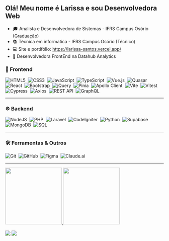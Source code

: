 ## Olá! Meu nome é Larissa e sou Desenvolvedora Web

* :mortar_board: Analista e Desenvolvedora de Sistemas - IFRS Campus Osório (Graduação)
* :books: Técnica em informatica - IFRS Campus Osório (Técnico)
* :computer: Site e portifólio: https://larissa-santos.vercel.app/
* :briefcase: Desenvolvedora FrontEnd na Datahub Analytics
### 🎨 Frontend
 <div style="display: inline_block">

![HTML5](https://img.shields.io/badge/html5-%23E34F26.svg?style=for-the-badge&logo=html5&logoColor=white)&nbsp; 
![CSS3](https://img.shields.io/badge/css3-%231572B6.svg?style=for-the-badge&logo=css3&logoColor=white)&nbsp;
![JavaScript](https://img.shields.io/badge/javascript-%23F7DF1E.svg?style=for-the-badge&logo=javascript&logoColor=black)&nbsp;
![TypeScript](https://img.shields.io/badge/typescript-%233178C6.svg?style=for-the-badge&logo=typescript&logoColor=white)&nbsp;
![Vue.js](https://img.shields.io/badge/vuejs-%2335495e.svg?style=for-the-badge&logo=vuedotjs&logoColor=%234FC08D)&nbsp;
![Quasar](https://img.shields.io/badge/Quasar-%2312B5EA.svg?style=for-the-badge&logo=quasar&logoColor=white)&nbsp;
![React](https://img.shields.io/badge/react-%2320232a.svg?style=for-the-badge&logo=react&logoColor=%2361DAFB)&nbsp;
![Bootstrap](https://img.shields.io/badge/bootstrap-%23563D7C.svg?style=for-the-badge&logo=bootstrap&logoColor=white)&nbsp;
![jQuery](https://img.shields.io/badge/jquery-%230769AD.svg?style=for-the-badge&logo=jquery&logoColor=white)&nbsp;
![Pinia](https://img.shields.io/badge/Pinia-%23FFD859.svg?style=for-the-badge&logo=pinia&logoColor=black)&nbsp;
![Apollo Client](https://img.shields.io/badge/Apollo%20Client-311C87.svg?style=for-the-badge&logo=apollographql&logoColor=white)&nbsp;
![Vite](https://img.shields.io/badge/vite-%23646CFF.svg?style=for-the-badge&logo=vite&logoColor=white)&nbsp;
![Vitest](https://img.shields.io/badge/vitest-%236E9F18.svg?style=for-the-badge&logo=vitest&logoColor=white)&nbsp;
![Cypress](https://img.shields.io/badge/cypress-%23000000.svg?style=for-the-badge&logo=cypress&logoColor=white)&nbsp;
![Axios](https://img.shields.io/badge/Axios-5A29E4.svg?style=for-the-badge&logo=axios&logoColor=white)&nbsp;
![REST API](https://img.shields.io/badge/REST-02569B.svg?style=for-the-badge&logo=rest&logoColor=white)&nbsp;
![GraphQL](https://img.shields.io/badge/GraphQL-E10098.svg?style=for-the-badge&logo=graphql&logoColor=white)&nbsp;


 </div><hr>

### ⚙️ Backend
 <div style="display: inline_block">

![NodeJS](https://img.shields.io/badge/node.js-339933.svg?style=for-the-badge&logo=node.js&logoColor=white)&nbsp;
![PHP](https://img.shields.io/badge/php-%23777BB4.svg?style=for-the-badge&logo=php&logoColor=white)&nbsp;
![Laravel](https://img.shields.io/badge/laravel-%23FF2D20.svg?style=for-the-badge&logo=laravel&logoColor=white)&nbsp;
![CodeIgniter](https://img.shields.io/badge/codeigniter-%23EE4623.svg?style=for-the-badge&logo=codeigniter&logoColor=white)&nbsp;
![Python](https://img.shields.io/badge/python-%233776AB.svg?style=for-the-badge&logo=python&logoColor=white)&nbsp;
![Supabase](https://img.shields.io/badge/supabase-%233ECF8E.svg?style=for-the-badge&logo=supabase&logoColor=white)&nbsp;
![MongoDB](https://img.shields.io/badge/mongodb-%2347A248.svg?style=for-the-badge&logo=mongodb&logoColor=white)&nbsp;
![SQL](https://img.shields.io/badge/sql-%23007396.svg?style=for-the-badge&logo=postgresql&logoColor=white)&nbsp;

 </div><hr>

### 🛠️ Ferramentas & Outros
 <div style="display: inline_block">

![Git](https://img.shields.io/badge/git-%23F05033.svg?style=for-the-badge&logo=git&logoColor=white)&nbsp;
![GitHub](https://img.shields.io/badge/github-%23121011.svg?style=for-the-badge&logo=github&logoColor=white)&nbsp;
![Figma](https://img.shields.io/badge/figma-%23F24E1E.svg?style=for-the-badge&logo=figma&logoColor=white)&nbsp;
![Claude.ai](https://img.shields.io/badge/Claude.ai-%230A0A0A.svg?style=for-the-badge&logo=anthropic&logoColor=white)&nbsp;

 </div><hr>

 
<div>
  <a href="https://github.com/larimoro20">
  <img height="180em" src="https://github-readme-stats.vercel.app/api?username=larimoro20&show_icons=true&theme=dark&include_all_commits=true&count_private=false"/>
  <img height="180em" src="https://github-readme-stats.vercel.app/api/top-langs/?username=larimoro20&layout=compact&langs_count=7&theme=dark"/>
</div><br>
 
<div> 
  <a href="https://twitter.com/larim_santos" target="_blank"><img src="https://img.shields.io/badge/-Twitter-%231d9bf0?style=for-the-badge&logo=Twitter&logoColor=white" target="_blank"></a>
  <a href="https://www.linkedin.com/in/lari-moro-ss" target="_blank"><img src="https://img.shields.io/badge/-LinkedIn-%230077B5?style=for-the-badge&logo=linkedin&logoColor=white" target="_blank"></a> 
</div> 
